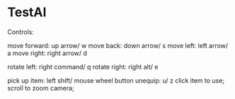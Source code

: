 # TestAI
Controls:

move forward: up arrow/ w
move back: down arrow/ s
move left: left arrow/ a
move right: right arrow/ d

rotate left: right command/ q
rotate right: right alt/ e

pick up item: left shift/ mouse wheel button
unequip: u/ z
click item to use;
scroll to zoom camera;
